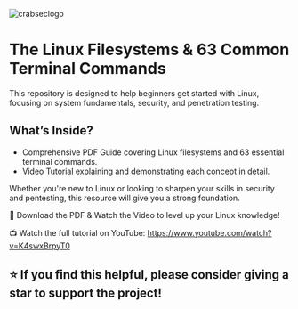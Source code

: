 
![crabseclogo](https://github.com/user-attachments/assets/d5d48881-cb7e-4cdd-badf-1f161847fd56)

# The Linux Filesystems & 63 Common Terminal Commands

This repository is designed to help beginners get started with Linux, focusing on system fundamentals, security, and penetration testing.

## What’s Inside?
- Comprehensive PDF Guide covering Linux filesystems and 63 essential terminal commands.
- Video Tutorial explaining and demonstrating each concept in detail.

Whether you're new to Linux or looking to sharpen your skills in security and pentesting, this resource will give you a strong foundation.

🔗 Download the PDF & Watch the Video to level up your Linux knowledge!

📺 Watch the full tutorial on YouTube: https://www.youtube.com/watch?v=K4swxBrpyT0

## ⭐ If you find this helpful, please consider giving a star to support the project!
